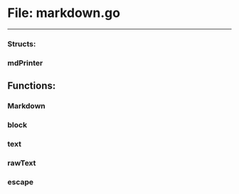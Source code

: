 # File: markdown.go






---

### Structs:

### mdPrinter





## Functions:

### Markdown





### block





### text





### rawText





### escape





